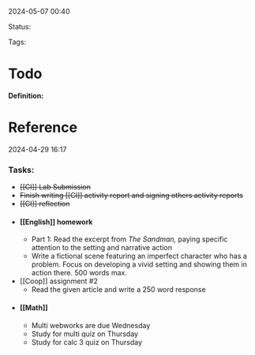 2024-05-07 00:40

Status: 

Tags: 

# Todo

**Definition:**
# Reference
2024-04-29 16:17
### Tasks:
- ~~[[CI]] Lab Submission~~
- ~~Finish writing [[CI]] activity report and signing others activity reports~~
- ~~[[CI]] reflection~~
- #### [[English]] homework
	- Part 1: Read the excerpt from _The Sandman,_ paying specific attention to the setting and narrative action
	- Write a fictional scene featuring an imperfect character who has a problem. Focus on developing a vivid setting and showing them in action there. 500 words max.
- [[Coop]] assignment #2 
	- Read the given article and write a 250 word response 
- #### [[Math]]
	- Multi webworks are due Wednesday
	- Study for multi quiz on Thursday 
	- Study for calc 3 quiz on Thursday

